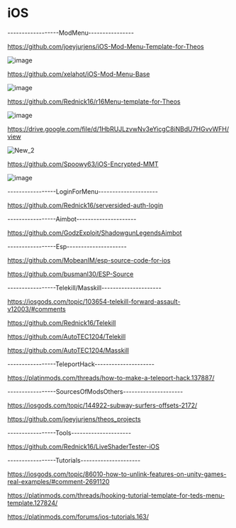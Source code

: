 # iOS
------------------ModMenu----------------

https://github.com/joeyjurjens/iOS-Mod-Menu-Template-for-Theos

![image](https://user-images.githubusercontent.com/67495343/147773629-7a6966d4-e2a4-4f0a-a9c5-3dacbe6df00b.png)

https://github.com/xelahot/iOS-Mod-Menu-Base

![image](https://user-images.githubusercontent.com/67495343/147773756-0806e966-85fa-413c-ae28-86ce0e2e8ad1.png)

https://github.com/Rednick16/r16Menu-template-for-Theos

![image](https://user-images.githubusercontent.com/67495343/147773853-f4c8c7a7-c8ad-4aa2-9585-696a6b86e4d2.png)

https://drive.google.com/file/d/1HbRUJLzvwNv3eYicgC8iNBdU7HGvvWFH/view

![New_2](https://user-images.githubusercontent.com/67495343/147774387-bb092e3c-3db1-4004-a413-6a77775382c0.jpg)

https://github.com/Spoowy63/iOS-Encrypted-MMT

![image](https://user-images.githubusercontent.com/67495343/147773526-fca6305c-30f8-45bc-ab31-2bac2c18520a.png)

-----------------LoginForMenu---------------------

https://github.com/Rednick16/serversided-auth-login

-----------------Aimbot---------------------

https://github.com/GodzExploit/ShadowgunLegendsAimbot

-----------------Esp---------------------

https://github.com/MobeanIM/esp-source-code-for-ios

https://github.com/busmanl30/ESP-Source

-----------------Telekill/Masskill---------------------

https://iosgods.com/topic/103654-telekill-forward-assault-v12003/#comments

https://github.com/Rednick16/Telekill

https://github.com/AutoTEC1204/Telekill

https://github.com/AutoTEC1204/Masskill

-----------------TeleportHack---------------------

https://platinmods.com/threads/how-to-make-a-teleport-hack.137887/

-----------------SourcesOfModsOthers---------------------

https://iosgods.com/topic/144922-subway-surfers-offsets-2172/

https://github.com/joeyjurjens/theos_projects

-----------------Tools---------------------

https://github.com/Rednick16/LiveShaderTester-iOS

-----------------Tutorials---------------------

https://iosgods.com/topic/86010-how-to-unlink-features-on-unity-games-real-examples/#comment-2691120

https://platinmods.com/threads/hooking-tutorial-template-for-teds-menu-template.127824/

https://platinmods.com/forums/ios-tutorials.163/



